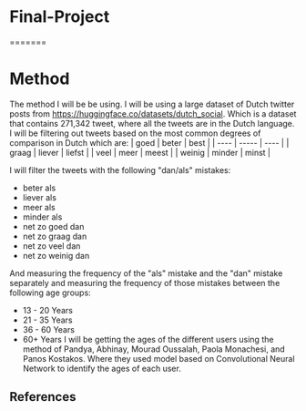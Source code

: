# Final-Project
=======
# Method
The method I will be be using. I will be using a large dataset of Dutch twitter posts from https://huggingface.co/datasets/dutch_social. Which is a dataset that contains 271,342 tweet, where all the tweets are in the Dutch language. I will be filtering out tweets based on the most common degrees of comparison in Dutch which are: 
| goed | beter | best |
| ---- | ----- | ---- | 
| graag | liever | liefst |
| veel | meer | meest |
| weinig | minder | minst |

I will filter the tweets with the following "dan/als" mistakes:
* beter als 
* liever als 
* meer als 
* minder als
* net zo goed dan
* net zo graag dan
* net zo veel dan
* net zo weinig dan

And measuring the frequency of the "als" mistake and the "dan" mistake separately and measuring the frequency of those mistakes between the following age groups:
* 13 - 20 Years
* 21 - 35 Years
* 36 - 60 Years
* 60+ Years
I will be getting the ages of the different users using the method of Pandya, Abhinay, Mourad Oussalah, Paola Monachesi, and Panos Kostakos. Where they used model based on Convolutional Neural Network to identify the ages of each user.

## References
[^1]: Pandya, Abhinay, and Mourad Oussalah, and Paola Monachesi, and Panos Kostakos. 2020. On the use of distributed semantics od tweet metadata for user age prediction. Future Generation Computer Sytems, 102, 0167-739X: 437-452. https://doi.org/10.1016/j.future.2019.08.018  
        